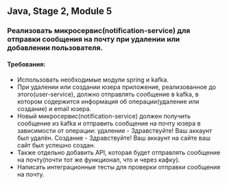 
## Java, Stage 2, Module 5

### Реализовать микросервис(notification-service) для отправки сообщения на почту при удалении или добавлении пользователя.

#### Требования:

- Использовать необходимые модули spring и kafka.
- При удалении или создании юзера приложение, реализованное до этого(user-service), должно отправлять сообщение в kafka, в котором содержится информация об операции(удаление или создание) и email юзера.
- Новый микросервис(notification-service) должен получить сообщение из kafka и отправить сообщение на почту юзера в зависимости от операции: удаление - Здравствуйте! Ваш аккаунт был удалён. Создание - Здравствуйте! Ваш аккаунт на сайте ваш сайт был успешно создан.
- Также отдельно добавить API, которая будет отправлять сообщение на почту(почти тот же функционал, что и через кафку).
- Написать интеграционные тесты для проверки отправки сообщения на почту.